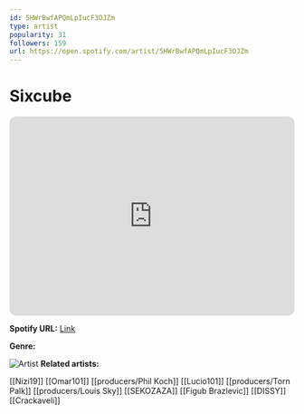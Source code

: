 ```yaml
---
id: 5HWrBwfAPQmLpIucF3OJZm
type: artist
popularity: 31
followers: 159
url: https://open.spotify.com/artist/5HWrBwfAPQmLpIucF3OJZm
---
```

# Sixcube

<iframe style="border-radius:12px" src="https://open.spotify.com/embed/artist/5HWrBwfAPQmLpIucF3OJZm" width="100%" height="352" frameBorder="0" allowfullscreen="" allow="autoplay; clipboard-write; encrypted-media; fullscreen; picture-in-picture" loading="lazy"></iframe>

**Spotify URL:** [Link](https://open.spotify.com/artist/5HWrBwfAPQmLpIucF3OJZm)

**Genre:** 

![Artist](https://i.scdn.co/image/ab6761610000e5ebac77bd06221040c3512653f1)
**Related artists:**

[[Nizi19]]
[[Omar101]]
[[producers/Phil Koch]]
[[Lucio101]]
[[producers/Torn Palk]]
[[producers/Louis Sky]]
[[SEKOZAZA]]
[[Figub Brazlevic]]
[[DISSY]]
[[Crackaveli]]
